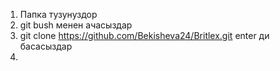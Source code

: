 1. Папка тузунуздор
2. git bush менен ачасыздар
3. git clone https://github.com/Bekisheva24/Britlex.git enter ди басасыздар
4.
